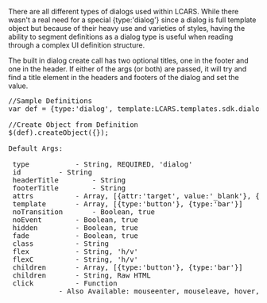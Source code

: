 <div class="description">
<p>There are all different types of dialogs used within LCARS.  While there wasn't a real need for a special {type:'dialog'} since a dialog is full template object but because of their heavy use and varieties of styles, having the ability to segment definitions as a dialog type is useful when reading through a complex UI definition structure.</p>

<p>The built in dialog create call has two optional titles, one in the footer and one in the header.  If either of the args (or both) are passed, it will try and find a title element in the headers and footers of the dialog and set the value.</p>
</div>

<pre class="code hidden">
//Sample Definitions
var def = {type:'dialog', template:LCARS.templates.sdk.dialog.typeA, id:'saveWindow', headerTitle:'Confirmation'}

//Create Object from Definition
$(def).createObject({});

Default Args:

 type			- String, REQUIRED, 'dialog'
 id			- String
 headerTitle		- String
 footerTitle		- String
 attrs			- Array, [{attr:'target', value:'_blank'}, {attr:'data-linkto', value:'.content'}]
 template		- Array, [{type:'button'}, {type:'bar'}]
 noTransition		- Boolean, true
 noEvent		- Boolean, true
 hidden			- Boolean, true
 fade			- Boolean, true			
 class			- String
 flex			- String, 'h/v'
 flexC			- String, 'h/v'
 children		- Array, [{type:'button'}, {type:'bar'}]
 children		- String, Raw HTML
 click			- Function
 			- Also Available: mouseenter, mouseleave, hover, mousedown, mouseup, tap, singleTap, doubleTap, longTap, swipe, swipeLeft, swipeRight, swipeUp, swipeDown
</pre>